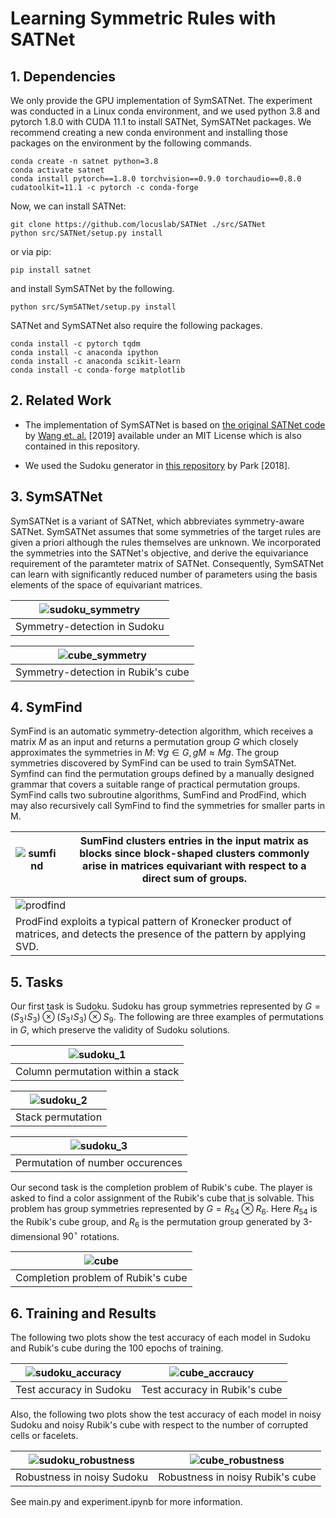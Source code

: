 # Learning Symmetric Rules with SATNet

## 1. Dependencies
We only provide the GPU implementation of SymSATNet.
The experiment was conducted in a Linux conda environment, and we used python 3.8 and pytorch 1.8.0 with CUDA 11.1 to install SATNet, SymSATNet packages.
We recommend creating a new conda environment and installing those packages on the environment by the following commands.

    conda create -n satnet python=3.8
    conda activate satnet
    conda install pytorch==1.8.0 torchvision==0.9.0 torchaudio==0.8.0 cudatoolkit=11.1 -c pytorch -c conda-forge

Now, we can install SATNet:

    git clone https://github.com/locuslab/SATNet ./src/SATNet
    python src/SATNet/setup.py install

or via pip:

    pip install satnet

and install SymSATNet by the following.

    python src/SymSATNet/setup.py install
    
SATNet and SymSATNet also require the following packages.

    conda install -c pytorch tqdm
    conda install -c anaconda ipython
    conda install -c anaconda scikit-learn
    conda install -c conda-forge matplotlib


## 2. Related Work
- The implementation of SymSATNet is based on [the original SATNet code](https://github.com/locuslab/SATNet) by [Wang et. al.](http://proceedings.mlr.press/v97/wang19e.html) [2019] available under an MIT License which is also contained in this repository.

- We used the Sudoku generator in [this repository](https://github.com/Kyubyong/sudoku) by Park [2018].


## 3. SymSATNet
SymSATNet is a variant of SATNet, which abbreviates symmetry-aware SATNet.
SymSATNet assumes that some symmetries of the target rules are given a priori although the rules themselves are unknown.
We incorporated the symmetries into the SATNet's objective, and derive the equivariance requirement of the paramteter matrix of SATNet.
Consequently, SymSATNet can learn with significantly reduced number of parameters using the basis elements of the space of equivariant matrices.

| ![sudoku_symmetry](img/sudoku_symmetry.png) |
|:--:|
| Symmetry-detection in Sudoku |


| ![cube_symmetry](img/cube_symmetry.png) |
|:--:|
| Symmetry-detection in Rubik's cube |


## 4. SymFind
SymFind is an automatic symmetry-detection algorithm, which receives a matrix $M$ as an input and returns a permutation group $G$ which closely approximates the symmetries in $M$: $\forall g \in G, \, gM \approx Mg$. The group symmetries discovered by SymFind can be used to train SymSATNet. Symfind can find the permutation groups defined by a manually designed grammar that covers a suitable range of practical permutation groups. SymFind calls two subroutine algorithms, SumFind and ProdFind, which may also recursively call SymFind to find the symmetries for smaller parts in M. 

| ![sumfind](img/sumfind.gif) | SumFind clusters entries in the input matrix as blocks since block-shaped clusters commonly arise in matrices equivariant with respect to a direct sum of groups. |
|---|---|

|   |
|---|
| ![prodfind](img/prodfind.png) |
| ProdFind exploits a typical pattern of Kronecker product of matrices, and detects the presence of the pattern by applying SVD. |



## 5. Tasks
Our first task is Sudoku. Sudoku has group symmetries represented by $G = (S_3 \wr S_3) \otimes (S_3 \wr S_3) \otimes S_9$. The following are three examples of permutations in $G$, which preserve the validity of Sudoku solutions.


| ![sudoku_1](img/sudoku_1.png) |
|:--:|
| Column permutation within a stack |

| ![sudoku_2](img/sudoku_2.png) |
|:--:|
| Stack permutation |

| ![sudoku_3](img/sudoku_3.png) |
|:--:|
| Permutation of number occurences |

Our second task is the completion problem of Rubik's cube.
The player is asked to find a color assignment of the Rubik's cube that is solvable.
This problem has group symmetries represented by $G = R_{54} \otimes R_6$. Here $R_{54}$ is the Rubik's cube group, and $R_6$ is the permutation group generated by 3-dimensional $90^\circ$ rotations.

| ![cube](img/cube.png) |
|:--:|
| Completion problem of Rubik's cube |

## 6. Training and Results
The following two plots show the test accuracy of each model in Sudoku and Rubik's cube during the 100 epochs of training.

| ![sudoku_accuracy](img/sudoku_accuracy.png) | ![cube_accraucy](img/cube_accuracy.png) |
|:--:|:--:|
| Test accuracy in Sudoku | Test accuracy in Rubik's cube |

Also, the following two plots show the test accuracy of each model in noisy Sudoku and noisy Rubik's cube with respect to the number of corrupted cells or facelets.

| ![sudoku_robustness](img/sudoku_robustness.png) | ![cube_robustness](img/cube_robustness.png) |
|:--:|:--:|
| Robustness in noisy Sudoku | Robustness in noisy Rubik's cube |

See main.py and experiment.ipynb for more information.